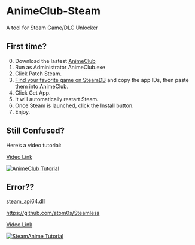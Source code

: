 # AnimeClub-Steam
A tool for Steam Game/DLC Unlocker

## First time?
0. Download the lastest [AnimeClub ](https://github.com/RealSyferX/AnimeClub-Steam/releases)
1. Run as Administrator AnimeClub.exe
2. Click Patch Steam.
3. [Find your favorite game on SteamDB](https://steamdb.info/) and copy the app IDs, then paste them into AnimeClub.
4. Click Get App.
5. It will automatically restart Steam.
6. Once Steam is launched, click the Install button.
7. Enjoy.

## Still Confused?
Here’s a video tutorial:

[Video Link](https://youtu.be/T7MubzYmckw)

[![AnimeClub Tutorial](https://img.youtube.com/vi/T7MubzYmckw/0.jpg)](https://youtu.be/T7MubzYmckw)


## Error??
[steam_api64.dll](https://raw.githubusercontent.com/RealSyferX/AnimeClub-Steam/main/steamapi.zip)

https://github.com/atom0s/Steamless

[Video Link](https://www.youtube.com/watch?v=I_gpvyR7CLA)

[![SteamAnime Tutorial](https://img.youtube.com/vi/I_gpvyR7CLA/0.jpg)](https://www.youtube.com/watch?v=I_gpvyR7CLA)
